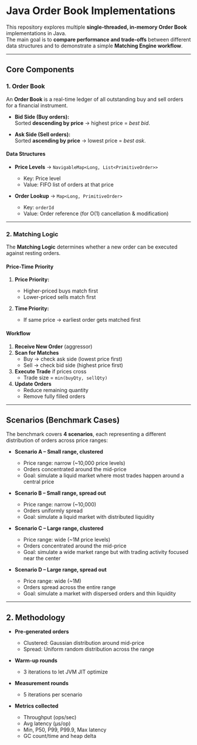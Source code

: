 # Java Order Book Implementations

This repository explores multiple **single-threaded, in-memory Order Book** implementations in Java.  
The main goal is to **compare performance and trade-offs** between different data structures and to demonstrate a simple **Matching Engine workflow**.

---

## Core Components

### 1. Order Book

An **Order Book** is a real-time ledger of all outstanding buy and sell orders for a financial instrument.

- **Bid Side (Buy orders):**  
  Sorted **descending by price** → highest price = *best bid*.

- **Ask Side (Sell orders):**  
  Sorted **ascending by price** → lowest price = *best ask*.

#### Data Structures

- **Price Levels** → `NavigableMap<Long, List<PrimitiveOrder>>`  
  - Key: Price level  
  - Value: FIFO list of orders at that price  

- **Order Lookup** → `Map<Long, PrimitiveOrder>`  
  - Key: `orderId`  
  - Value: Order reference (for O(1) cancellation & modification)

---

### 2. Matching Logic

The **Matching Logic** determines whether a new order can be executed against resting orders.

#### Price-Time Priority

1. **Price Priority:**  
   - Higher-priced buys match first  
   - Lower-priced sells match first  

2. **Time Priority:**  
   - If same price → earliest order gets matched first  

#### Workflow

1. **Receive New Order** (aggressor)  
2. **Scan for Matches**  
   - Buy → check ask side (lowest price first)  
   - Sell → check bid side (highest price first)  
3. **Execute Trade** if prices cross  
   - Trade size = `min(buyQty, sellQty)`  
4. **Update Orders**  
   - Reduce remaining quantity  
   - Remove fully filled orders  

---

## Scenarios (Benchmark Cases)

The benchmark covers **4 scenarios**, each representing a different distribution of orders across price ranges:

- **Scenario A – Small range, clustered**
    - Price range: narrow (~10,000 price levels)
    - Orders concentrated around the mid-price
    - Goal: simulate a liquid market where most trades happen around a central price

- **Scenario B – Small range, spread out**
    - Price range: narrow (~10,000)
    - Orders uniformly spread
    - Goal: simulate a liquid market with distributed liquidity

- **Scenario C – Large range, clustered**
    - Price range: wide (~1M price levels)
    - Orders concentrated around the mid-price
    - Goal: simulate a wide market range but with trading activity focused near the center

- **Scenario D – Large range, spread out**
    - Price range: wide (~1M)
    - Orders spread across the entire range
    - Goal: simulate a market with dispersed orders and thin liquidity

---

## 2. Methodology

- **Pre-generated orders**
    - Clustered: Gaussian distribution around mid-price
    - Spread: Uniform random distribution across the range

- **Warm-up rounds**
    - 3 iterations to let JVM JIT optimize

- **Measurement rounds**
    - 5 iterations per scenario

- **Metrics collected**
    - Throughput (ops/sec)
    - Avg latency (µs/op)
    - Min, P50, P99, P99.9, Max latency
    - GC count/time and heap delta
